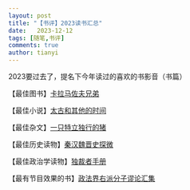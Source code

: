 ```yaml
---
layout: post
title: "【书评】2023读书汇总"
date:   2023-12-12
tags: [随笔,书评]
comments: true
author: tianyi
---
```


2023要过去了，提名下今年读过的喜欢的书影音（书篇）

【最佳图书】[卡拉马佐夫兄弟](https://book.douban.com/subject/25887924/)

【最佳小说】[太古和其他的时间](https://book.douban.com/subject/27132345/)

【最佳杂文】[一只特立独行的猪](https://book.douban.com/subject/34950797/)

【最佳历史读物】[秦汉魏晋史探微](https://book.douban.com/subject/6311230/)

【最佳政治学读物】[独裁者手册](https://book.douban.com/subject/25881102/)

【最有节目效果的书】[政法界右派分子谬论汇集](https://book.douban.com/subject/3216960/)